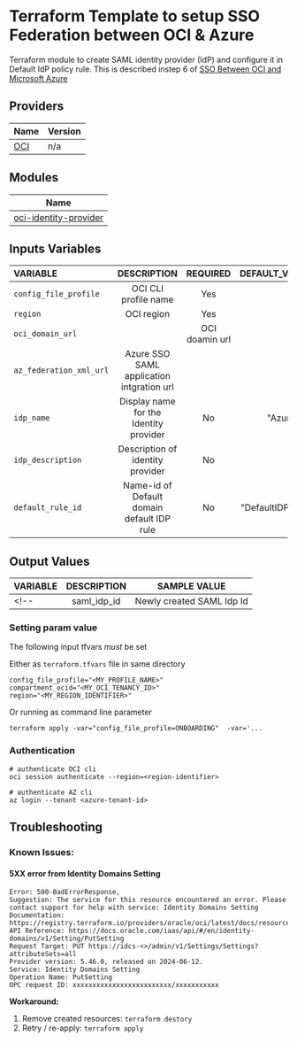 # Terraform Template to setup SSO Federation between OCI & Azure 
Terraform module to create SAML identity provider (IdP) and configure it in Default IdP policy rule. This is described instep 6 of [SSO Between OCI and Microsoft Azure](https://docs.oracle.com/en-us/iaas/Content/Identity/tutorials/azure_ad/sso_azure/azure_sso.htm) 

## Providers

| Name | Version |
|------|---------|
| [OCI](https://registry.terraform.io/providers/oracle/oci/latest/docs) | n/a |


## Modules
| Name |
|------|
|[oci-identity-provider](modules/oci-identity/oci-identity-provider)|





## Inputs Variables 

| VARIABLE | DESCRIPTION | REQUIRED |  DEFAULT_VALUE | SAMPLE VALUE |
|:---------|:--------:|:--------:|------:|------:|
|`config_file_profile`| OCI CLI profile name| Yes |  | "ONBOARDING" |
|`region`| OCI region | Yes | | 'us-ashburn-1' |
|`oci_domain_url`| |  OCI doamin url  |  |  https://idcs-<unique_ID>.identity.oraclecloud.com:443 |
|`az_federation_xml_url`| Azure SSO SAML application intgration url   |   |    |  https://login.microsoftonline.com/<unique_ID>/federationmetadata/2007-06/federationmetadata.xml?appid=<unique_ID> |
|`idp_name` | Display name for the Identity provider | No | "AzureAD" |   |
|`idp_description`| Description of identity provider | No | "" |   |
|`default_rule_id`| Name-id of Default domain default IDP rule | No |  "DefaultIDPRule" |   |


## Output Values
| VARIABLE | DESCRIPTION | SAMPLE VALUE |
|:---------|:--------:|:--------:|
<!--| saml_idp_id | Newly created SAML Idp Id| 131dbf70c9074efdb13a3f625277316f | -->




### Setting param value 
The following input tfvars *must* be set

Either as `terraform.tfvars` file in same directory
```
config_file_profile="<MY_PROFILE_NAME>"
compartment_ocid="<MY_OCI_TENANCY_ID>"
region="<MY_REGION_IDENTIFIER>"
```

Or running as command line parameter
```
terraform apply -var="config_file_profile=ONBOARDING"  -var='...
```

### Authentication
```
# authenticate OCI cli
oci session authenticate --region=<region-identifier>

# authenticate AZ cli
az login --tenant <azure-tenant-id>
```
 


## Troubleshooting
### Known Issues:
#### 5XX error from Identity Domains Setting

```
Error: 500-BadErrorResponse,
Suggestion: The service for this resource encountered an error. Please contact support for help with service: Identity Domains Setting
Documentation: https://registry.terraform.io/providers/oracle/oci/latest/docs/resources/identity_domains_setting
API Reference: https://docs.oracle.com/iaas/api/#/en/identity-domains/v1/Setting/PutSetting
Request Target: PUT https://idcs-<>/admin/v1/Settings/Settings?attributeSets=all
Provider version: 5.46.0, released on 2024-06-12.
Service: Identity Domains Setting
Operation Name: PutSetting
OPC request ID: xxxxxxxxxxxxxxxxxxxxxxxxx/xxxxxxxxxxx
```
**Workaround:** 
1. Remove created resources: ```terraform destory```
2. Retry / re-apply: ```terraform apply```
